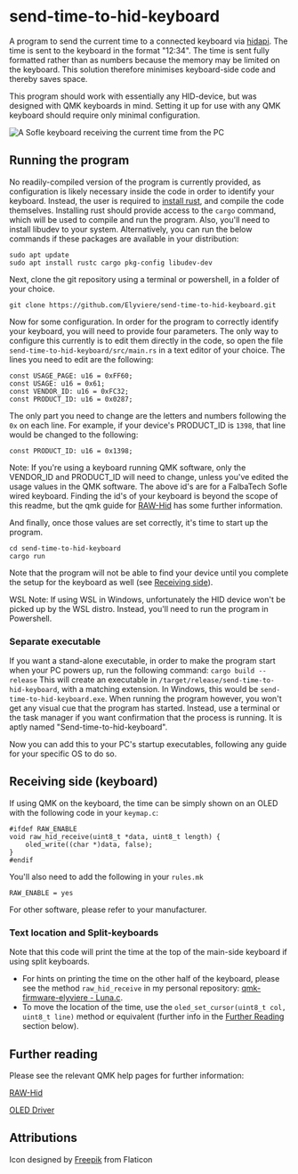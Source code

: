 # send-time-to-hid-keyboard

A program to send the current time to a connected keyboard via [hidapi](https://docs.rs/hidapi/latest/hidapi/). The time is sent to the keyboard in the format "12:34". The time is sent fully formatted rather than as numbers because the memory may be limited on the keyboard. This solution therefore minimises keyboard-side code and thereby saves space.

This program should work with essentially any HID-device, but was designed with QMK keyboards in mind. Setting it up for use with any QMK keyboard should require only minimal configuration.

![A Sofle keyboard receiving the current time from the PC](https://github.com/Elyviere/send-time-to-hid-keyboard/assets/23457506/eb770a1f-f3b7-4318-a23d-0f0966f0e319)

## Running the program
No readily-compiled version of the program is currently provided, as configuration is likely necessary inside the code in order to identify your keyboard. Instead, the user is required to [install rust](https://www.rust-lang.org/tools/install), and compile the code themselves. Installing rust should provide access to the `cargo` command, which will be used to compile and run the program. Also, you'll need to install libudev to your system. Alternatively, you can run the below commands if these packages are available in your distribution:
```
sudo apt update
sudo apt install rustc cargo pkg-config libudev-dev
```

Next, clone the git repository using a terminal or powershell, in a folder of your choice.
```
git clone https://github.com/Elyviere/send-time-to-hid-keyboard.git
```
Now for some configuration. In order for the program to correctly identify your keyboard, you will need to provide four parameters. The only way to configure this currently is to edit them directly in the code, so open the file `send-time-to-hid-keyboard/src/main.rs` in a text editor of your choice. The lines you need to edit are the following:
```
const USAGE_PAGE: u16 = 0xFF60;
const USAGE: u16 = 0x61;
const VENDOR_ID: u16 = 0xFC32;
const PRODUCT_ID: u16 = 0x0287;
```
The only part you need to change are the letters and numbers following the `0x` on each line. For example, if your device's PRODUCT_ID is `1398`, that line would be changed to the following:
```
const PRODUCT_ID: u16 = 0x1398;
```
Note: If you're using a keyboard running QMK software, only the VENDOR_ID and PRODUCT_ID will need to change, unless you've edited the usage values in the QMK software. The above id's are for a FalbaTech Sofle wired keyboard. Finding the id's of your keyboard is beyond the scope of this readme, but the qmk guide for [RAW-Hid](https://github.com/qmk/qmk_firmware/blob/master/docs/feature_rawhid.md#sending-data-to-the-keyboard-idsending-data-to-the-keyboard) has some further information.

And finally, once those values are set correctly, it's time to start up the program.
```
cd send-time-to-hid-keyboard
cargo run
```
Note that the program will not be able to find your device until you complete the setup for the keyboard as well (see [Receiving side](#receiving-side-keyboard)).

WSL Note: If using WSL in Windows, unfortunately the HID device won't be picked up by the WSL distro. Instead, you'll need to run the program in Powershell.

### Separate executable

If you want a stand-alone executable, in order to make the program start when your PC powers up, run the following command:
`cargo build --release`
This will create an executable in `/target/release/send-time-to-hid-keyboard`, with a matching extension. In Windows, this would be `send-time-to-hid-keyboard.exe`. When running the program however, you won't get any visual cue that the program has started. Instead, use a terminal or the task manager if you want confirmation that the process is running. It is aptly named "Send-time-to-hid-keyboard".

Now you can add this to your PC's startup executables, following any guide for your specific OS to do so.

## Receiving side (keyboard)
If using QMK on the keyboard, the time can be simply shown on an OLED with the following code in your `keymap.c`:
```
#ifdef RAW_ENABLE
void raw_hid_receive(uint8_t *data, uint8_t length) {
    oled_write((char *)data, false);
}
#endif
```
You'll also need to add the following in your `rules.mk`
```
RAW_ENABLE = yes
```

For other software, please refer to your manufacturer.

### Text location and Split-keyboards
Note that this code will print the time at the top of the main-side keyboard if using split keyboards. 

- For hints on printing the time on the other half of the keyboard, please see the method `raw_hid_receive` in my personal repository: [qmk-firmware-elyviere - Luna.c](https://github.com/Elyviere/qmk_firmware_elyviere/blob/main/keyboards/sofle/keymaps/elyviere/luna.c). 
- To move the location of the time, use the `oled_set_cursor(uint8_t col, uint8_t line)` method or equivalent (further info in the [Further Reading](#further-reading) section below).

## Further reading
Please see the relevant QMK help pages for further information:

[RAW-Hid](https://github.com/qmk/qmk_firmware/blob/master/docs/feature_rawhid.md)

[OLED Driver](https://github.com/qmk/qmk_firmware/blob/master/docs/feature_oled_driver.md)

## Attributions
Icon  designed by [Freepik](https://www.freepik.com/) from Flaticon
